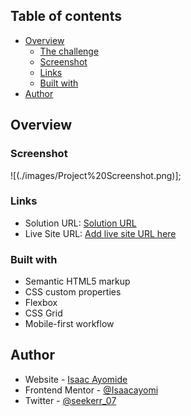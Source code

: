 ## Table of contents

- [Overview](#overview)
  - [The challenge](#the-challenge)
  - [Screenshot](#screenshot)
  - [Links](#links)
  - [Built with](#built-with)
- [Author](#author)


## Overview


### Screenshot

![(./images/Project%20Screenshot.png)];


### Links

- Solution URL: [Solution URL](https://github.com/Isaacayomi/multi-step-form)
- Live Site URL: [Add live site URL here](https://multi-step-form-green-beta.vercel.app/)


### Built with

- Semantic HTML5 markup
- CSS custom properties
- Flexbox
- CSS Grid
- Mobile-first workflow

## Author

- Website - [Isaac Ayomide](https://github.com/Isaacayomi)
- Frontend Mentor - [@Isaacayomi](https://www.frontendmentor.io/profile/Isaacayomi)
- Twitter - [@seekerr_07](https://www.twitter.com/seekerr_07)